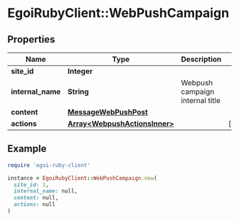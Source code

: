 # EgoiRubyClient::WebPushCampaign

## Properties

| Name | Type | Description | Notes |
| ---- | ---- | ----------- | ----- |
| **site_id** | **Integer** |  |  |
| **internal_name** | **String** | Webpush campaign internal title |  |
| **content** | [**MessageWebPushPost**](MessageWebPushPost.md) |  |  |
| **actions** | [**Array&lt;WebpushActionsInner&gt;**](WebpushActionsInner.md) |  | [optional] |

## Example

```ruby
require 'egoi-ruby-client'

instance = EgoiRubyClient::WebPushCampaign.new(
  site_id: 1,
  internal_name: null,
  content: null,
  actions: null
)
```

